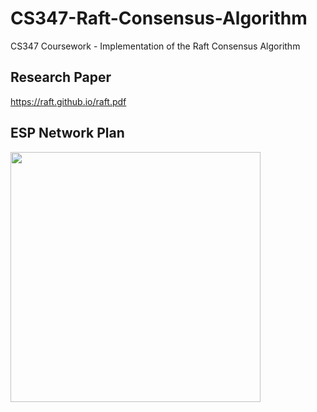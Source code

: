 # CS347-Raft-Consensus-Algorithm
CS347 Coursework - Implementation of the Raft Consensus Algorithm

## Research Paper
https://raft.github.io/raft.pdf

## ESP Network Plan
<img src="https://user-images.githubusercontent.com/47477832/149416954-9d44d517-6ec0-499b-bb36-600a9a042169.png" width="400">
